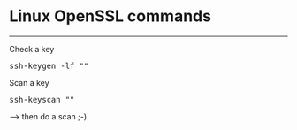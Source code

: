 # Linux OpenSSL commands
<!-- date: 2022-01-19 00:00:00 -->
<!-- category: linux -->
<!-- tags: ssh, ssh-keygen, algorithms, rsa -->
***
Check a key

<pre>ssh-keygen -lf "<key>"</pre>

Scan a key

<pre>ssh-keyscan "<host>"</pre>

--> then do a scan ;-)
